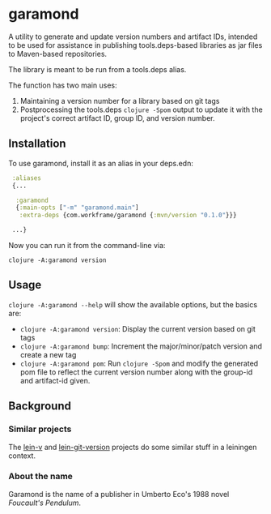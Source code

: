 # garamond

A utility to generate and update version numbers and artifact IDs, intended
to be used for assistance in publishing tools.deps-based libraries as jar
files to Maven-based repositories.

The library is meant to be run from a tools.deps alias.

The function has two main uses:

1. Maintaining a version number for a library based on git tags
2. Postprocessing the tools.deps `clojure -Spom` output to update it
   with the project's correct artifact ID, group ID, and version number.

## Installation

To use garamond, install it as an alias in your deps.edn:

```clojure
 :aliases
 {...

  :garamond
  {:main-opts ["-m" "garamond.main"]
   :extra-deps {com.workframe/garamond {:mvn/version "0.1.0"}}}

 ...}
```

Now you can run it from the command-line via:

`clojure -A:garamond version`

## Usage

`clojure -A:garamond --help` will show the available options, but the basics are:

* `clojure -A:garamond version`: Display the current version based on git tags
* `clojure -A:garamond bump`: Increment the major/minor/patch version and create a new tag
* `clojure -A:garamond pom`: Run `clojure -Spom` and modify the generated pom file
  to reflect the current version number along with the group-id and artifact-id given.

## Background

### Similar projects

The [lein-v](https://github.com/roomkey/lein-v) and
[lein-git-version](https://github.com/arrdem/lein-git-version) projects
do some similar stuff in a leiningen context.

### About the name

Garamond is the name of a publisher in Umberto Eco's 1988 novel
_Foucault's Pendulum_.
